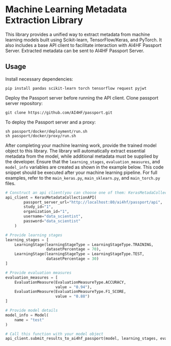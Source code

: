 # Machine Learning Metadata Extraction Library
This library provides a unified way to extract metadata from machine learning models built using Scikit-learn, TensorFlow/Keras, and PyTorch. It also includes a base API client to facilitate interaction with AI4HF Passport Server. Extracted metadata can be sent to AI4HF Passport Server.

## Usage
Install necessary dependencies:
```
pip install pandas scikit-learn torch tensorflow request pyjwt
```
Deploy the Passport server before running the API client. 
Clone passport server repository:
```
git clone https://github.com/AI4HF/passport.git
```
To deploy the Passport server and a proxy:
```
sh passport/docker/deployment/run.sh
sh passport/docker/proxy/run.sh
```
After completing your machine learning work, provide the trained model object to this library. The library will automatically extract essential metadata from the model, while additional metadata must be supplied by the developer. Ensure that the `learning_stages`, `evaluation_measures`, and `model_info` variables are created as shown in the example below. This code snippet should be executed after your machine learning pipeline. For full examples, refer to the `main_keras.py`, `main_sklearn.py`, and `main_torch.py` files.
```python
# Construct an api client(you can choose one of them: KerasMetadaCollectionAPI, TorchMetadataCollectionAPI or SKLearnMetadataCollectionAPI) for interacting with AI4HF passport server
api_client = KerasMetadataCollectionAPI(
        passport_server_url="http://localhost:80/ai4hf/passport/api",
        study_id="1",
        organization_id="1",
        username="data_scientist",
        password="data_scientist"
    )

# Provide learning stages
learning_stages = [
    LearningStage(learningStageType = LearningStageType.TRAINING,
                  datasetPercentage = 70),
    LearningStage(learningStageType = LearningStageType.TEST,
                  datasetPercentage = 30)
]

# Provide evaluation measures
evaluation_measures = [
    EvaluationMeasure(EvaluationMeasureType.ACCURACY,
                      value = "0.94"),
    EvaluationMeasure(EvaluationMeasureType.F1_SCORE,
                      value = "0.88")
]

# Provide model details
model_info = Model(
    name = "test"
)

# Call this function with your model object
api_client.submit_results_to_ai4hf_passport(model, learning_stages, evaluation_measures, model_info)
```